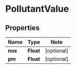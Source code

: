 # PollutantValue

## Properties

Name | Type | Note
---- | ---- | ----
**nox** | **Float** | [optional] 
**pm** | **Float** | [optional] 

